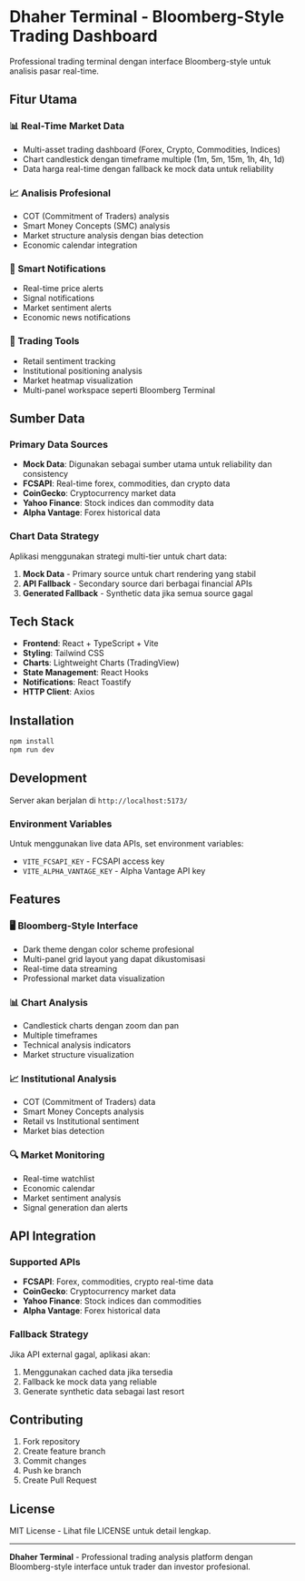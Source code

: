 
# Dhaher Terminal - Bloomberg-Style Trading Dashboard

Professional trading terminal dengan interface Bloomberg-style untuk analisis pasar real-time.

## Fitur Utama

### 📊 Real-Time Market Data
- Multi-asset trading dashboard (Forex, Crypto, Commodities, Indices)
- Chart candlestick dengan timeframe multiple (1m, 5m, 15m, 1h, 4h, 1d)
- Data harga real-time dengan fallback ke mock data untuk reliability

### 📈 Analisis Profesional
- COT (Commitment of Traders) analysis
- Smart Money Concepts (SMC) analysis
- Market structure analysis dengan bias detection
- Economic calendar integration

### 🔔 Smart Notifications
- Real-time price alerts
- Signal notifications
- Market sentiment alerts
- Economic news notifications

### 🎯 Trading Tools
- Retail sentiment tracking
- Institutional positioning analysis
- Market heatmap visualization
- Multi-panel workspace seperti Bloomberg Terminal

## Sumber Data

### Primary Data Sources
- **Mock Data**: Digunakan sebagai sumber utama untuk reliability dan consistency
- **FCSAPI**: Real-time forex, commodities, dan crypto data
- **CoinGecko**: Cryptocurrency market data
- **Yahoo Finance**: Stock indices dan commodity data
- **Alpha Vantage**: Forex historical data

### Chart Data Strategy
Aplikasi menggunakan strategi multi-tier untuk chart data:
1. **Mock Data** - Primary source untuk chart rendering yang stabil
2. **API Fallback** - Secondary source dari berbagai financial APIs
3. **Generated Fallback** - Synthetic data jika semua source gagal

## Tech Stack

- **Frontend**: React + TypeScript + Vite
- **Styling**: Tailwind CSS
- **Charts**: Lightweight Charts (TradingView)
- **State Management**: React Hooks
- **Notifications**: React Toastify
- **HTTP Client**: Axios

## Installation

```bash
npm install
npm run dev
```

## Development

Server akan berjalan di `http://localhost:5173/`

### Environment Variables
Untuk menggunakan live data APIs, set environment variables:
- `VITE_FCSAPI_KEY` - FCSAPI access key
- `VITE_ALPHA_VANTAGE_KEY` - Alpha Vantage API key

## Features

### 🖥️ Bloomberg-Style Interface
- Dark theme dengan color scheme profesional
- Multi-panel grid layout yang dapat dikustomisasi
- Real-time data streaming
- Professional market data visualization

### 📊 Chart Analysis
- Candlestick charts dengan zoom dan pan
- Multiple timeframes
- Technical analysis indicators
- Market structure visualization

### 📈 Institutional Analysis
- COT (Commitment of Traders) data
- Smart Money Concepts analysis
- Retail vs Institutional sentiment
- Market bias detection

### 🔍 Market Monitoring
- Real-time watchlist
- Economic calendar
- Market sentiment analysis
- Signal generation dan alerts

## API Integration

### Supported APIs
- **FCSAPI**: Forex, commodities, crypto real-time data
- **CoinGecko**: Cryptocurrency market data
- **Yahoo Finance**: Stock indices dan commodities
- **Alpha Vantage**: Forex historical data

### Fallback Strategy
Jika API external gagal, aplikasi akan:
1. Menggunakan cached data jika tersedia
2. Fallback ke mock data yang reliable
3. Generate synthetic data sebagai last resort

## Contributing

1. Fork repository
2. Create feature branch
3. Commit changes
4. Push ke branch
5. Create Pull Request

## License

MIT License - Lihat file LICENSE untuk detail lengkap.

---

**Dhaher Terminal** - Professional trading analysis platform dengan Bloomberg-style interface untuk trader dan investor profesional.
